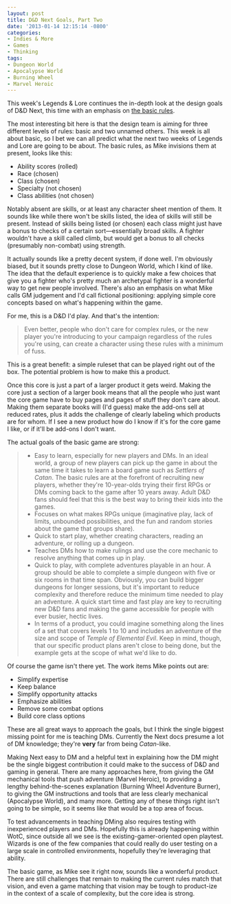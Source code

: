 ```yaml
---
layout: post
title: D&D Next Goals, Part Two
date: '2013-01-14 12:15:14 -0800'
categories:
- Indies & More
- Games
- Thinking
tags:
- Dungeon World
- Apocalypse World
- Burning Wheel
- Marvel Heroic
---
```

This week's Legends &amp; Lore continues the in-depth look at the design goals of D&amp;D Next, this time with an emphasis on <a href="http://www.wizards.com/dnd/Article.aspx?x=dnd/4ll/20130114">the basic rules</a>.

The most interesting bit here is that the design team is aiming for three different levels of rules: basic and two unnamed others. This week is all about basic, so I bet we can all predict what the next two weeks of Legends and Lore are going to be about.
The basic rules, as Mike invisions them at present, looks like this:

* Ability scores (rolled)
* Race (chosen)
* Class (chosen)
* Specialty (not chosen)
* Class abilities (not chosen)

Notably absent are skills, or at least any character sheet mention of them. It sounds like while there won't be skills listed, the idea of skills will still be present. Instead of skills being listed (or chosen) each class might just have a bonus to checks of a certain sort—essentially broad skills. A fighter wouldn't have a skill called climb, but would get a bonus to all checks (presumably non-combat) using strength.

It actually sounds like a pretty decent system, if done well. I'm obviously biased, but it sounds pretty close to Dungeon World, which I kind of like. The idea that the default experience is to quickly make a few choices that give you a fighter who's pretty much an archetypal fighter is a wonderful way to get new people involved. There's also an emphasis on what Mike calls GM judgement and I'd call fictional positioning: applying simple core concepts based on what's happening within the game.

For me, this is a D&D I'd play. And that's the intention:

> Even better, people who don't care for complex rules, or the new player you're introducing to your campaign regardless of the rules you're using, can create a character using these rules with a minimum of fuss.

This is a great benefit: a simple ruleset that can be played right out of the box. The potential problem is how to make this a product.

Once this core is just a part of a larger product it gets weird. Making the core just a section of a larger book means that all the people who just want the core game have to buy pages and pages of stuff they don't care about. Making them separate books will (I'd guess) make the add-ons sell at reduced rates, plus it adds the challenge of clearly labeling which products are for whom. If I see a new product how do I know if it's for the core game I like, or if it'll be add-ons I don't want.

The actual goals of the basic game are strong:

> * Easy to learn, especially for new players and DMs. In an ideal world, a group of new players can pick up the game in about the same time it takes to learn a board game such as _Settlers of Catan_. The basic rules are at the forefront of recruiting new players, whether they're 10-year-olds trying their first RPGs or DMs coming back to the game after 10 years away. Adult D&D fans should feel that this is the best way to bring their kids into the games.
> * Focuses on what makes RPGs unique (imaginative play, lack of limits, unbounded possibilities, and the fun and random stories about the game that groups share).
> * Quick to start play, whether creating characters, reading an adventure, or rolling up a dungeon.
> * Teaches DMs how to make rulings and use the core mechanic to resolve anything that comes up in play.
> * Quick to play, with complete adventures playable in an hour. A group should be able to complete a simple dungeon with five or six rooms in that time span. Obviously, you can build bigger dungeons for longer sessions, but it's important to reduce complexity and therefore reduce the minimum time needed to play an adventure. A quick start time and fast play are key to recruiting new D&D fans and making the game accessible for people with ever busier, hectic lives.
> * In terms of a product, you could imagine something along the lines of a set that covers levels 1 to 10 and includes an adventure of the size and scope of _Temple of Elemental Evil_. Keep in mind, though, that our specific product plans aren't close to being done, but the example gets at the scope of what we'd like to do.

Of course the game isn't there yet. The work items Mike points out are:

* Simplify expertise
* Keep balance
* Simplify opportunity attacks
* Emphasize abilities
* Remove some combat options
* Build core class options

These are all great ways to approach the goals, but I think the single biggest missing point for me is teaching DMs. Currently the Next docs presume a lot of DM knowledge; they're **very** far from being _Catan_-like.

Making Next easy to DM and a helpful text in explaining how the DM might be the single biggest contribution it could make to the success of D&D and gaming in general. There are many approaches here, from giving the GM mechanical tools that push adventure (Marvel Heroic), to providing a lengthy behind-the-scenes explanation (Burning Wheel Adventure Burner), to giving the GM instructions and tools that are less clearly mechanical (Apocalypse World), and many more. Getting any of these things right isn't going to be simple, so it seems like that would be a top area of focus.

To test advancements in teaching DMing also requires testing with inexperienced players and DMs. Hopefully this is already happening within WotC, since outside all we see is the existing-gamer-oriented open playtest. Wizards is one of the few companies that could really do user testing on a large scale in controlled environments, hopefully they're leveraging that ability.

The basic game, as Mike see it right now, sounds like a wonderful product. There are still challenges that remain to making the current rules match that vision, and even a game matching that vision may be tough to product-ize in the context of a scale of complexity, but the core idea is strong.